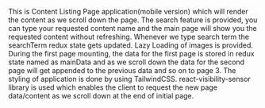 This is Content Listing Page application(mobile version) which will render the content as we scroll down the page. The search feature is provided, you can type your requested content name and the main page will show you the requested content without refreshing. Whenever we type search term the searchTerm redux state gets updated.
Lazy Loading of images is provided.
During the first page mounting, the data for the first page is stored in redux state named as mainData and as we scroll down the data for the second page will get appended to the previous data and so on to page 3.
The styling of application is done by using TailwindCSS. 
react-visibility-sensor library is used which enables the client to request the new page data/content as we scroll down at the end of initial page.
